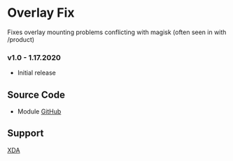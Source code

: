 # Overlay Fix
Fixes overlay mounting problems conflicting with magisk (often seen in with /product)

### v1.0 - 1.17.2020
* Initial release

## Source Code
* Module [GitHub](https://github.com/Magisk-Modules-Repo/Overlay_Fix)

## Support
[XDA](https://forum.xda-developers.com/android/software-hacking/mods-zackptg5-s-misc-projects-t3881164)
